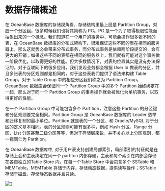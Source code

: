 数据存储概述 
===========================



在 OceanBase 数据库的存储视角看，存储结构里最上层是 Partition Group，对应一个分区组，很多时候我们也将其简称为 PG。PG 是一个为了取得极限性能而抽象出来的一个概念。我们知道在一个用户的事务中，可能会操作很多张不同的表，在 OceanBase 数据库的分布式架构下，很难保证这些不同的表在相同的服务器上，那么这就势必会带来分布式事务，而分布式事务是依赖两阶段提交的，会有更大的开销；如果这些不同的表都在相同的服务器上，我们就有可能对这个事务做一阶段优化，以取得更好的性能。但大多数情况下，对表的位置其实是没有办法保证的。对于互联网下的很多应用，我们发现业务都会根据 User Id 做表的分区，并且多张表的分区规则都是相同的，对于这些表我们提供了语法来构建 Table Group，对于 Table Group 中的相应分区我们称之为 Partition Group，OceanBase 数据库会保证同一个 Partition Group 中的多个 Partition 始终绑定在一起，那么对于同一个 Partition Group 的事务操作就会被优化为单机事务，以取得更好的性能。

在一个 Partition Group 中可能包含多个 Partition，注意这些 Partition 的分区键和分区规则要完全相同。Partition Group 是 OceanBase 数据库的 Leader 选举和迁移复制的最小单位。Partition 就是表的一个分区，和 Oracle/MySQL 对于分区的定义基本相同。表的分区规则可能有很多种，例如 Hash 分区、Range 分区、List 分区甚至二级分区等等，但对于存储层来说，并不关心以上分区规则，都一视同仁为 Partition。

在 OceanBase 数据库中, 对于用户表支持创建局部索引，局部索引的特征就是在存储上会和主表绑定在同一个 partiton 内部存储，主表和每个索引在内部会存储在各自独立的Table Store 内，在每一个Table Store 中会包含多个 SSTable 和 MEMTable。MEMTable 存储于内存，存储动态数据，提供读写操作；SSTable 存储于磁盘，存储静态数据并且只读。

![2](https://help-static-aliyun-doc.aliyuncs.com/assets/img/zh-CN/6073623461/p356031.jpg)


